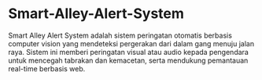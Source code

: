 # Smart-Alley-Alert-System
Smart Alley Alert System adalah sistem peringatan otomatis berbasis computer vision yang mendeteksi pergerakan dari dalam gang menuju jalan raya. Sistem ini memberi peringatan visual atau audio kepada pengendara untuk mencegah tabrakan dan kemacetan, serta mendukung pemantauan real-time berbasis web.
